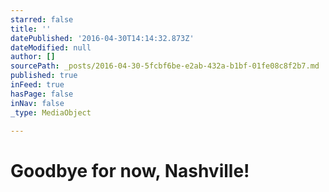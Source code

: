 ```yaml
---
starred: false
title: ''
datePublished: '2016-04-30T14:14:32.873Z'
dateModified: null
author: []
sourcePath: _posts/2016-04-30-5fcbf6be-e2ab-432a-b1bf-01fe08c8f2b7.md
published: true
inFeed: true
hasPage: false
inNav: false
_type: MediaObject

---
```

# Goodbye for now, Nashville!